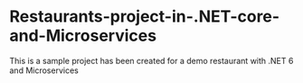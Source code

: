 # Restaurants-project-in-.NET-core-and-Microservices
This is a sample project has been created for a demo restaurant with .NET 6 and Microservices
